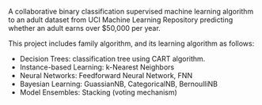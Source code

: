 A collaborative binary classification supervised machine learning algorithm to an adult dataset from UCI Machine Learning Repository predicting whether an adult earns over $50,000 per year.

This project includes family algorithm, and its learning algorithm as follows:

- Decision Trees: classification tree using CART algorithm. 
- Instance-based Learning: k-Nearest Neighbors 
- Neural Networks: Feedforward Neural Network, FNN 
- Bayesian Learning: GuassianNB, CategoricalNB, BernoulliNB 
- Model Ensembles: Stacking (voting mechanism)
